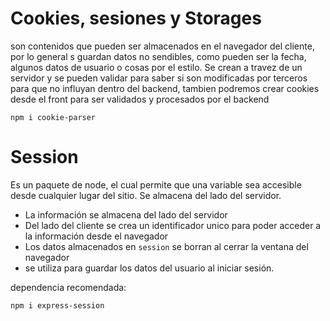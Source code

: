 # Cookies, sesiones y Storages

son contenidos que pueden ser almacenados en el navegador del cliente, por lo general s guardan datos no sendibles, como pueden ser la fecha, algunos datos de usuario o cosas por el estilo. Se crean a travez de un servidor y se pueden validar para saber si son modificadas por terceros para que no influyan dentro del backend, tambien podremos crear cookies desde el front para ser validados y procesados por el backend

`npm i cookie-parser`

# Session

Es un paquete de node, el cual permite que una variable sea accesible desde cualquier lugar del sitio. Se almacena del lado del servidor.

- La información se almacena del lado del servidor
- Del lado del cliente se crea un identificador unico para poder acceder a la información desde el navegador
- Los datos almacenados en `session` se borran al cerrar la ventana del navegador
- se utiliza para guardar los datos del usuario al iniciar sesión.

dependencia recomendada:

`npm i express-session `

